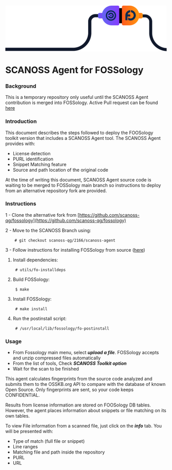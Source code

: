 ![enter image description here](wires.png)
# SCANOSS Agent for FOSSology 
### Background
This is a temporary repository only useful until the SCANOSS Agent contribution is merged into FOSSology.
Active Pull request can be found [here](https://github.com/fossology/fossology/pull/2167) 


<h3>Introduction</h3>


This document describes the steps followed to deploy the FOOSology toolkit version that includes a SCANOSS Agent tool. The SCANOSS Agent provides with: 



* License detection
* PURL identification
* Snippet Matching feature
* Source and path location of the original code

At the time of writing this document, SCANOSS Agent source code is waiting to be merged to FOSSology main branch so instructions to deploy from an alternative repository fork are provided.

<h3>Instructions</h3>


1 - Clone the alternative fork from [https://github.com/scanoss-qg/fossology](https://github.com/scanoss-qg/fossology)

2 - Move to the SCANOSS Branch using: 

        # git checkout scanoss-qg/2166/scanoss-agent

3 - Follow instructions for installing FOSSology from source ([here](https://github.com/fossology/fossology/wiki/Install-from-Source))



1. Install dependencies: 

        # utils/fo-installdeps

2. Build FOSSology:

        $ make

3. Install FOSSology:

        # make install

4. Run the postinstall script:

        # /usr/local/lib/fossology/fo-postinstall


<h3>Usage</h3>




* From Fossology main menu, select **_upload a file_**. FOSSology accepts and unzip compressed files automatically
* From the list of tools, Check **_SCANOSS Toolkit option_**
* Wait for the scan to be finished

This agent calculates fingerprints from the source code analyzed and submits them to the OSSKB.org API to compare with the database of known Open Source. Only fingerprints are sent, so your code keeps CONFIDENTIAL.

Results from license information are stored on FOOSology DB tables. However, the agent places information about snippets or file matching on its own tables.

To view File information from a scanned file, just click on the **_info_** tab. You will be presented with:



* Type of match (full file or snippet)
* Line ranges
* Matching file and path inside the repository
* PURL
* URL
